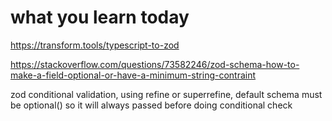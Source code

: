 # what you learn today

https://transform.tools/typescript-to-zod

https://stackoverflow.com/questions/73582246/zod-schema-how-to-make-a-field-optional-or-have-a-minimum-string-contraint

zod conditional validation, using refine or superrefine, default schema must be optional() so it will always passed before doing conditional check
